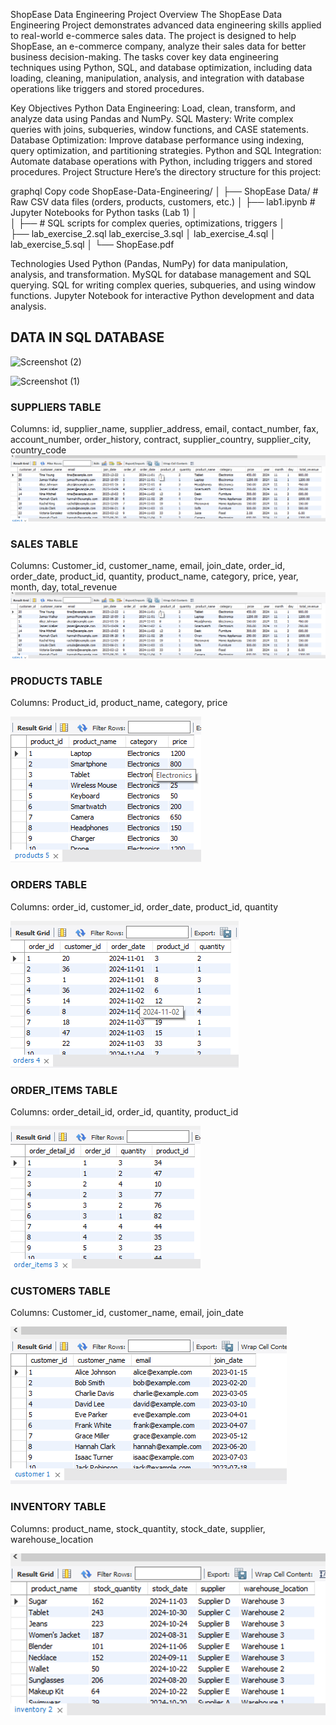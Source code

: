  ShopEase Data Engineering Project
 Overview
The ShopEase Data Engineering Project demonstrates advanced data engineering skills applied to real-world e-commerce sales data. The project is designed to help ShopEase, an e-commerce company, analyze their sales data for better business decision-making. The tasks cover key data engineering techniques using Python, SQL, and database optimization, including data loading, cleaning, manipulation, analysis, and integration with database operations like triggers and stored procedures.

Key Objectives
Python Data Engineering: Load, clean, transform, and analyze data using Pandas and NumPy.
SQL Mastery: Write complex queries with joins, subqueries, window functions, and CASE statements.
Database Optimization: Improve database performance using indexing, query optimization, and partitioning strategies.
Python and SQL Integration: Automate database operations with Python, including triggers and stored procedures.
Project Structure
Here’s the directory structure for this project:

graphql
Copy code
ShopEase-Data-Engineering/
│
├── ShopEase Data/              # Raw CSV data files (orders, products, customers, etc.)
│
├──  lab1.ipynb                 # Jupyter Notebooks for Python tasks (Lab 1)
│    
│
├──                        # SQL scripts for complex queries, optimizations, triggers
│    
├──  lab_exercise_2.sql
      lab_exercise_3.sql
│    lab_exercise_4.sql
│    lab_exercise_5.sql
│
└── ShopEase.pdf

Technologies Used
Python (Pandas, NumPy) for data manipulation, analysis, and transformation.
MySQL for database management and SQL querying.
SQL for writing complex queries, subqueries, and using window functions.
Jupyter Notebook for interactive Python development and data analysis.

##  DATA IN SQL DATABASE
![Screenshot (2)](https://github.com/user-attachments/assets/135f645c-a0a0-43e0-bcdd-8cc71f0340e3)


![Screenshot (1)](https://github.com/user-attachments/assets/747f1aad-21ba-4286-bf19-8cddd83366c7)

### SUPPLIERS TABLE
Columns:
id, supplier_name, supplier_address, email, contact_number, fax, account_number, order_history, contract, supplier_country, supplier_city, country_code
![alt text](Images/image-4.png)


### SALES TABLE
Columns:
Customer_id, customer_name, email, join_date, order_id, order_date, product_id, quantity, product_name, category, price, year, month, day, total_revenue
![alt text](Images/image-4.png)

### PRODUCTS TABLE
Columns:
Product_id, product_name, category, price

![alt text](Images/image-5.png)

### ORDERS TABLE
Columns:
order_id, customer_id, order_date, product_id, quantity

![alt text](Images/image-6.png)

### ORDER_ITEMS TABLE
Columns:
order_detail_id, order_id, quantity, product_id

![alt text](Images/image-7.png)

### CUSTOMERS TABLE
Columns:
Customer_id, customer_name, email, join_date

![alt text](Images/image-8.png)

### INVENTORY TABLE
Columns:
product_name, stock_quantity, stock_date, supplier, warehouse_location

![alt text](Images/image-9.png)

